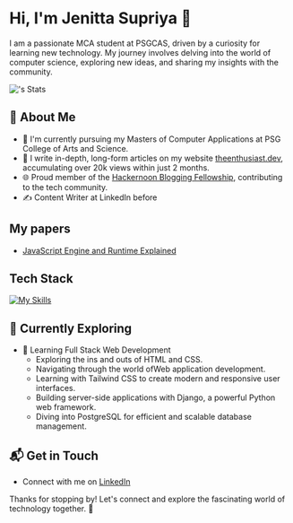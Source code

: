 # Hi, I'm Jenitta Supriya 👋

I am a passionate MCA student at PSGCAS, driven by a curiosity for learning new technology. My journey involves delving into the world of computer science, exploring new ideas, and sharing my insights with the community.

![<username>'s Stats](https://github-readme-stats.vercel.app/api?username=jenitta2&theme=vue-dark&show_icons=true&hide_border=true&count_private=true)

## 🚀 About Me

- 🔭 I'm currently pursuing my Masters of Computer Applications at PSG College of Arts and Science.
- 📝 I write in-depth, long-form articles on my website [theenthusiast.dev](https://theenthusiast.dev), accumulating over 20k views within just 2 months.
- 🌐 Proud member of the [Hackernoon Blogging Fellowship](https://hackernoon.com/), contributing to the tech community.
- ✍️ Content Writer at LinkedIn before

## My papers
- [JavaScript Engine and Runtime Explained](https://www.freecodecamp.org/news/javascript-engine-and-runtime-explained/)


## Tech Stack
[![My Skills](https://skillicons.dev/icons?i=js,html,css,java)](https://skillicons.dev)

## 🌱 Currently Exploring

- 🚀 Learning Full Stack Web Development
  - Exploring the ins and outs of HTML and CSS.
  - Navigating through the world ofWeb application development.
  - Learning with Tailwind CSS to create modern and responsive user interfaces.
  - Building server-side applications with Django, a powerful Python web framework.
  - Diving into PostgreSQL for efficient and scalable database management.


## 📬 Get in Touch

- Connect with me on [LinkedIn](https://www.linkedin.com/in/jenitta-supriya/)

Thanks for stopping by! Let's connect and explore the fascinating world of technology together. 🚀



<!--

- 🔭 I’m currently working on a web based notepad application
- 🌱 I’m currently learning Javascript and Java
- 😄 Pronouns: She / Her
- ⚡ Fun fact: An ambivert who loves and hates people at times
-->

